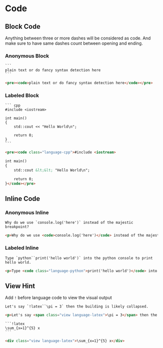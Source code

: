 # Code

## Block Code
Anything between three or more dashes will be considered as code.
And make sure to have same dashes count between opening and ending.

### Anonymous Block
````gularen
```
plain text or do fancy syntax detection here
```
````
```html
<pre><code>plain text or do fancy syntax detection here</code></pre>
```

### Labeled Block
````gularen
``` cpp
#include <iostream>

int main() 
{
	std::cout << "Hello World\n";

	return 0;
}
```
````
```html
<pre><code class="language-cpp">#include <iostream>

int main() 
{
	std::cout &lt;&lt; "Hello World\n";

	return 0;
}</code></pre>
```

## Inline Code

### Anonymous Inline
```gularen
Why do we use `console.log('here')` instead of the majestic breakpoint?
```
```html
<p>Why do we use <code>console.log('here')</code> instead of the majestic breakpoint?</p>
```

### Labeled Inline
```gularen
Type `python``print('hello world')` into the python console to print hello world.
```
```html
<p>Type <code class="language-python">print('hello world')</code> into the python console to print hello world.</p>
```

## View Hint
Add `!` before language code to view the visual output
```gularen
Let's say `!latex``\pi = 3` then the building is likely collapsed.
```
```html
<p>Let's say <span class="view language-latex">\pi = 3</span> then the building is likely collapsed.</p>
```

````gularen
```!latex
\sum_{x=1}^{5} x
```
````
```html
<div class="view language-latex">\sum_{x=1}^{5} x</div>
```
